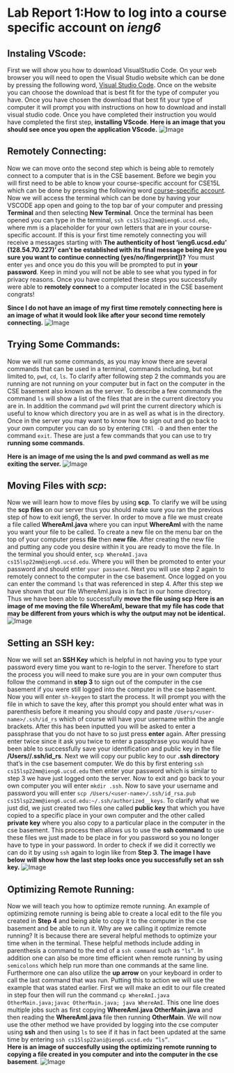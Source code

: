 # Lab Report 1:How to log into a course specific account on *ieng6*

## Instaling VScode:
First we will show you how to download VisualStudio Code. On your web browser you will need to open the Visual Studio website which can be done by pressing the following word, [Visual Studio Code](https://code.visualstudio.com/). Once on the website you can choose the download that is best fit for the type of computer you have. Once you have chosen the download that best fit your type of computer it will prompt you with instructions on how to download and install visual studio code. Once you have completed their instruction you would have completed the first step, **installing VScode**. 
**Here is an image that you should see once you open the application VScode.**
![Image](VSCODESCREENSHOT.png)
## Remotely Connecting:
Now we can move onto the second step which is being able to remotely connect to a computer that is in the CSE basement. Before we begin you will first need to be able to know your course-specific account for CSE15L which can be done by pressing the following word [course-specific account](https://sdacs.ucsd.edu/~icc/index.php). Now we will access the terminal which can be done by having your VSCODE app open and going to the top bar of your computer and pressing **Terminal** and then selecting **New Terminal**. Once the terminal has been opened you can type in the terminal, ```ssh cs15lsp22mm@ieng6.ucsd.edu```, where mm is a placeholder for your own letters that are in your course-specific account. If this is your first time remotely connecting you will receive a messages starting with  **The authenticity of host ‘ieng6.ucsd.edu’ (128.54.70.227)’ can’t be established with its final message being Are you sure you want to continue connecting (yes/no/fingerprint])?** You must enter ```yes``` and once you do this you will be prompted to put in **your password**. Keep in mind you will not be able to see what you typed in for privacy reasons. Once you have completed these steps you successfully were able to **remotely connect** to a computer located in the CSE basement congrats! 

**Since I do not have an image of my first time remotely connecting here is an image of what it would look like after your second time remotely connecting.**
![Image](remoteconnecting.png)


## Trying Some Commands:
Now we will run some commands, as you may know there are several commands that can be used in a terminal, commands including, but not limited to,  ```pwd```, ```cd```, ```ls```. To clarify after following step 2 the commands you are running are not running on your computer but in fact on the computer in the CSE basement also known as the server. To describe a few commands the command ```ls``` will show a list of the files that are in the current directory you are in. In addition the command ```pwd``` will print the current directory which is useful to know which directory you are in as well as what is in the directory. Once in the server you may want to know how to sign out and go back to your own computer you can do so by entering  ```CTRl -D``` and then enter the command ```exit```. These are just a few commands that you can use to try **running some commands**. 

**Here is an image of me using the ls and pwd command as well as me exiting the server.**
![Image](Commands.png)


## Moving Files with *scp*:
Now we will learn how to move files by using **scp**. To clarify we will be using the **scp files** on our server thus you should make sure you ran the previous step of how to exit ieng6, the server. In order to move a file we must create a file called **WhereAmI.java** where you can input **WhereAmI** with the name you want your file to be called. To create a new file on the menu bar on the top of your computer press **file** then **new file**. After creating the new file and putting any code you desire within it you are ready to move the file. In the terminal you should enter, ```scp WhereAmI.java cs15lsp22mm@ieng6.ucsd.edu```. Where you will then be promoted to enter your password and should enter ```your password```. Next you will use step 2 again to remotely connect to the computer in the cse basement. Once logged on you can enter the command ```ls``` that was referenced in step 4. After this step we have shown that our file WhereAmI.java is in fact in our home directory. Thus we have been able to successfully **move the file using scp**
**Here is an image of me moving the file WhereAmI, beware that my file has code that may be different from yours which is why the output may not be identical.**
![Image](Movefile.png)


## Setting an SSH key:
Now we will set an **SSH Key** which is helpful in not having you to type your password every time you want to re-login to the server. Therefore to start the process you will need to make sure you are in your own computer thus follow the command in **step 3** to sign out of the computer in the cse basement if you were still logged into the computer in the cse basement. Now you will enter ```sh-keygen``` to start the process. It will prompt you with the file in which to save the key, after this prompt you should enter what was in parenthesis before it meaning you should copy and paste ```/Users/<user-name>/.ssh/id_rs``` which of course will have your username within the angle brackets. After this has been inputted you will be asked to enter a passphrase that you do not have to so just press **enter** again. After pressing enter twice since it ask you twice to enter a passphrase you would have been able to successfully save your identification and public key in the file **/Users/<user-name>/.ssh/id_rs**. Next we will copy our public key to our **.ssh directory** that’s in the cse basement computer. We do this by first entering ```ssh cs15lsp22mm@ieng6.ucsd.edu```
then enter your password which is similar to step 3 we have just logged onto the server. Now to exit and go back to your own computer you will enter ```mkdir .ssh```. Now to save your username and password you will enter ```scp /Users/<user-name>/.ssh/id_rsa.pub cs15lsp22mm@ieng6.ucsd.edu:~/.ssh/authorized__keys```. To clarify what we just did, we just created two files one called **public key** that which you have copied to a specific place in your own computer and the other called **private key** where you also copy to a particular place in the computer in the cse basement. This process then allows us to use the **ssh command** to use these files we just made to be place in for you password so you no longer have to type in your password. In order to check if we did it correctly we can do it by using ```ssh``` again to login like from **Step 3**. 
**The image I have below will show how the last step looks once you successfully set an ssh key.**
![Image](hi.png)


## Optimizing Remote Running:
Now we will teach you how to optimize remote running. An example of optimizing remote running is being able to create a local edit to the file you created in **Step 4** and being able to copy it to the computer in the cse basement and be able to run it. Why are we calling it optimize remote running? It is because there are several helpful methods to optimize your time when in the terminal. These helpful methods include adding in parenthesis a command to the end of a ```ssh command``` such as ```"ls”```. In addition one can also be more time efficient when remote running by using ```semicolons``` which help run more than one commands at the same line. Furthermore one can also utilize the **up arrow** on your keyboard in order to call the last command that was run. Putting this to action we will use the example that was stated earlier. First we will make an edit to our file created in step four then will run the command ```cp WhereAmI.java OtherMain.java;javac OtherMain.java; java WhereAmI```. This one line does multiple jobs such as first copying **WhereAmI.java OtherMain.java** and then reading the **WhereAmI.java** file then running **OtherMain**. We will now use the other method we have provided by logging into the cse computer using **ssh** and then using ```ls``` to see if it has in fact been updated at the same time by entering ```ssh cs15lsp22ani@ieng6.ucsd.edu “ls”```.  
**Here is an image of succesfully using the optimizing remote running to copying a file created in you computer and into the computer in the cse basement**.
![Image](yellow.png)



